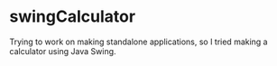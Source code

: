 # swingCalculator
Trying to work on making standalone applications, so I tried making a calculator using Java Swing.

